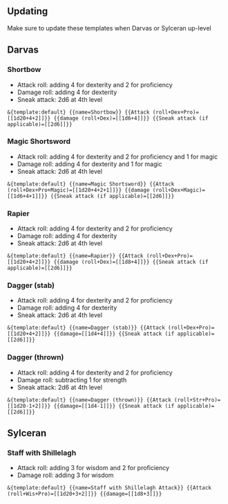 ## Updating
Make sure to update these templates when Darvas or Sylceran up-level
## Darvas
### Shortbow
- Attack roll: adding 4 for dexterity and 2 for proficiency
- Damage roll: adding 4 for dexterity
- Sneak attack: 2d6 at 4th level
```
&{template:default} {{name=Shortbow}} {{Attack (roll+Dex+Pro)=[[1d20+4+2]]}} {{damage (roll+Dex)=[[1d6+4]]}} {{Sneak attack (if applicable)=[[2d6]]}}
```
### Magic Shortsword
- Attack roll: adding 4 for dexterity and 2 for proficiency and 1 for magic
- Damage roll: adding 4 for dexterity and 1 for magic
- Sneak attack: 2d6 at 4th level
```
&{template:default} {{name=Magic Shortsword}} {{Attack (roll+Dex+Pro+Magic)=[[1d20+4+2+1]]}} {{damage (roll+Dex+Magic)=[[1d6+4+1]]}} {{Sneak attack (if applicable)=[[2d6]]}}
```
### Rapier
- Attack roll: adding 4 for dexterity and 2 for proficiency
- Damage roll: adding 4 for dexterity
- Sneak attack: 2d6 at 4th level
```
&{template:default} {{name=Rapier}} {{Attack (roll+Dex+Pro)=[[1d20+4+2]]}} {{damage (roll+Dex)=[[1d8+4]]}} {{Sneak attack (if applicable)=[[2d6]]}}
```
### Dagger (stab)
- Attack roll: adding 4 for dexterity and 2 for proficiency
- Damage roll: adding 4 for dexterity
- Sneak attack: 2d6 at 4th level
```
&{template:default} {{name=Dagger (stab)}} {{Attack (roll+Dex+Pro)=[[1d20+4+2]]}} {{damage=[[1d4+4]]}} {{Sneak attack (if applicable)=[[2d6]]}}
```
### Dagger (thrown)
- Attack roll: adding 4 for dexterity and 2 for proficiency
- Damage roll: subtracting 1 for strength
- Sneak attack: 2d6 at 4th level
```
&{template:default} {{name=Dagger (thrown)}} {{Attack (roll+Str+Pro)=[[1d20-1+2]]}} {{damage=[[1d4-1]]}} {{Sneak attack (if applicable)=[[2d6]]}}
```

## Sylceran

### Staff with Shillelagh
- Attack roll: adding 3 for wisdom and 2 for proficiency
- Damage roll: adding 3 for wisdom
```
&{template:default} {{name=Staff with Shillelagh Attack}} {{Attack (roll+Wis+Pro)=[[1d20+3+2]]}} {{damage=[[1d8+3]]}}
```
